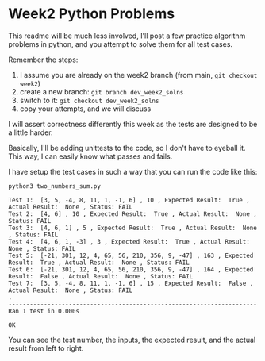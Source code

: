# Week2 Python Problems

This readme will be much less involved, I'll post a few practice algorithm problems in python, and you attempt to solve them for all test cases.

Remember the steps:

1. I assume you are already on the week2 branch (from main, `git checkout week2`)
2. create a new branch: `git branch dev_week2_solns`
3. switch to it: `git checkout dev_week2_solns`
4. copy your attempts, and we will discuss

I will assert correctness differently this week as the tests are designed to be a little harder.

Basically, I'll be adding unittests to the code, so I don't have to eyeball it. This way, I can easily know what passes and fails.

I have setup the test cases in such a way that you can run the code like this:

```
python3 two_numbers_sum.py

Test 1:  [3, 5, -4, 8, 11, 1, -1, 6] , 10 , Expected Result:  True , Actual Result:  None , Status: FAIL
Test 2:  [4, 6] , 10 , Expected Result:  True , Actual Result:  None , Status: FAIL
Test 3:  [4, 6, 1] , 5 , Expected Result:  True , Actual Result:  None , Status: FAIL
Test 4:  [4, 6, 1, -3] , 3 , Expected Result:  True , Actual Result:  None , Status: FAIL
Test 5:  [-21, 301, 12, 4, 65, 56, 210, 356, 9, -47] , 163 , Expected Result:  True , Actual Result:  None , Status: FAIL
Test 6:  [-21, 301, 12, 4, 65, 56, 210, 356, 9, -47] , 164 , Expected Result:  False , Actual Result:  None , Status: FAIL
Test 7:  [3, 5, -4, 8, 11, 1, -1, 6] , 15 , Expected Result:  False , Actual Result:  None , Status: FAIL
.
----------------------------------------------------------------------
Ran 1 test in 0.000s

OK
```

You can see the test number, the inputs, the expected result, and the actual result from left to right.
